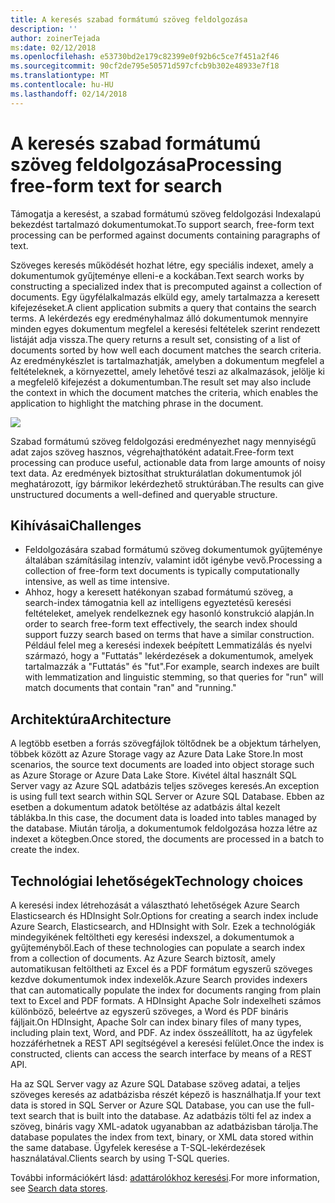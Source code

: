```yaml
---
title: A keresés szabad formátumú szöveg feldolgozása
description: ''
author: zoinerTejada
ms:date: 02/12/2018
ms.openlocfilehash: e53730bd2e179c82399e0f92b6c5ce7f451a2f46
ms.sourcegitcommit: 90cf2de795e50571d597cfcb9b302e48933e7f18
ms.translationtype: MT
ms.contentlocale: hu-HU
ms.lasthandoff: 02/14/2018
---
```

# <a name="processing-free-form-text-for-search"></a><span data-ttu-id="1433d-102">A keresés szabad formátumú szöveg feldolgozása</span><span class="sxs-lookup"><span data-stu-id="1433d-102">Processing free-form text for search</span></span>

<span data-ttu-id="1433d-103">Támogatja a keresést, a szabad formátumú szöveg feldolgozási Indexalapú bekezdést tartalmazó dokumentumokat.</span><span class="sxs-lookup"><span data-stu-id="1433d-103">To support search, free-form text processing can be performed against documents containing paragraphs of text.</span></span>

<span data-ttu-id="1433d-104">Szöveges keresés működését hozhat létre, egy speciális indexet, amely a dokumentumok gyűjteménye elleni-e a kockában.</span><span class="sxs-lookup"><span data-stu-id="1433d-104">Text search works by constructing a specialized index that is precomputed against a collection of documents.</span></span> <span data-ttu-id="1433d-105">Egy ügyfélalkalmazás elküld egy, amely tartalmazza a keresett kifejezéseket.</span><span class="sxs-lookup"><span data-stu-id="1433d-105">A client application submits a query that contains the search terms.</span></span> <span data-ttu-id="1433d-106">A lekérdezés egy eredményhalmaz álló dokumentumok mennyire minden egyes dokumentum megfelel a keresési feltételek szerint rendezett listáját adja vissza.</span><span class="sxs-lookup"><span data-stu-id="1433d-106">The query returns a result set, consisting of a list of documents sorted by how well each document matches the search criteria.</span></span> <span data-ttu-id="1433d-107">Az eredménykészlet is tartalmazhatják, amelyben a dokumentum megfelel a feltételeknek, a környezettel, amely lehetővé teszi az alkalmazások, jelölje ki a megfelelő kifejezést a dokumentumban.</span><span class="sxs-lookup"><span data-stu-id="1433d-107">The result set may also include the context in which the document matches the criteria, which enables the application to highlight the matching phrase in the document.</span></span> 

![](./images/search-pipeline.png)

<span data-ttu-id="1433d-108">Szabad formátumú szöveg feldolgozási eredményezhet nagy mennyiségű adat zajos szöveg hasznos, végrehajthatóként adatait.</span><span class="sxs-lookup"><span data-stu-id="1433d-108">Free-form text processing can produce useful, actionable data from large amounts of noisy text data.</span></span> <span data-ttu-id="1433d-109">Az eredmények biztosíthat strukturálatlan dokumentumok jól meghatározott, így bármikor lekérdezhető struktúrában.</span><span class="sxs-lookup"><span data-stu-id="1433d-109">The results can give unstructured documents a well-defined and queryable structure.</span></span>


## <a name="challenges"></a><span data-ttu-id="1433d-110">Kihívásai</span><span class="sxs-lookup"><span data-stu-id="1433d-110">Challenges</span></span>

- <span data-ttu-id="1433d-111">Feldolgozására szabad formátumú szöveg dokumentumok gyűjteménye általában számításilag intenzív, valamint időt igénybe vevő.</span><span class="sxs-lookup"><span data-stu-id="1433d-111">Processing a collection of free-form text documents is typically computationally intensive, as well as time intensive.</span></span>
- <span data-ttu-id="1433d-112">Ahhoz, hogy a keresett hatékonyan szabad formátumú szöveg, a search-index támogatnia kell az intelligens egyeztetésű keresési feltételeket, amelyek rendelkeznek egy hasonló konstrukció alapján.</span><span class="sxs-lookup"><span data-stu-id="1433d-112">In order to search free-form text effectively, the search index should support fuzzy search based on terms that have a similar construction.</span></span> <span data-ttu-id="1433d-113">Például felel meg a keresési indexek beépített Lemmatizálás és nyelvi származó, hogy a "Futtatás" lekérdezések a dokumentumok, amelyek tartalmazzák a "Futtatás" és "fut".</span><span class="sxs-lookup"><span data-stu-id="1433d-113">For example, search indexes are built with lemmatization and linguistic stemming, so that queries for "run" will match documents that contain "ran" and "running."</span></span>

## <a name="architecture"></a><span data-ttu-id="1433d-114">Architektúra</span><span class="sxs-lookup"><span data-stu-id="1433d-114">Architecture</span></span>

<span data-ttu-id="1433d-115">A legtöbb esetben a forrás szövegfájlok töltődnek be a objektum tárhelyen, többek között az Azure Storage vagy az Azure Data Lake Store.</span><span class="sxs-lookup"><span data-stu-id="1433d-115">In most scenarios, the source text documents are loaded into object storage such as Azure Storage or Azure Data Lake Store.</span></span> <span data-ttu-id="1433d-116">Kivétel által használt SQL Server vagy az Azure SQL adatbázis teljes szöveges keresés.</span><span class="sxs-lookup"><span data-stu-id="1433d-116">An exception is using full text search within SQL Server or Azure SQL Database.</span></span> <span data-ttu-id="1433d-117">Ebben az esetben a dokumentum adatok betöltése az adatbázis által kezelt táblákba.</span><span class="sxs-lookup"><span data-stu-id="1433d-117">In this case, the document data is loaded into tables managed by the database.</span></span> <span data-ttu-id="1433d-118">Miután tárolja, a dokumentumok feldolgozása hozza létre az indexet a kötegben.</span><span class="sxs-lookup"><span data-stu-id="1433d-118">Once stored, the documents are processed in a batch to create the index.</span></span>

## <a name="technology-choices"></a><span data-ttu-id="1433d-119">Technológiai lehetőségek</span><span class="sxs-lookup"><span data-stu-id="1433d-119">Technology choices</span></span>

<span data-ttu-id="1433d-120">A keresési index létrehozását a választható lehetőségek Azure Search Elasticsearch és HDInsight Solr.</span><span class="sxs-lookup"><span data-stu-id="1433d-120">Options for creating a search index include Azure Search, Elasticsearch, and HDInsight with Solr.</span></span> <span data-ttu-id="1433d-121">Ezek a technológiák mindegyikének feltöltheti egy keresési indexszel, a dokumentumok a gyűjteményből.</span><span class="sxs-lookup"><span data-stu-id="1433d-121">Each of these technologies can populate a search index from a collection of documents.</span></span> <span data-ttu-id="1433d-122">Az Azure Search biztosít, amely automatikusan feltöltheti az Excel és a PDF formátum egyszerű szöveges kezdve dokumentumok index indexelők.</span><span class="sxs-lookup"><span data-stu-id="1433d-122">Azure Search provides indexers that can automatically populate the index for documents ranging from plain text to Excel and PDF formats.</span></span> <span data-ttu-id="1433d-123">A HDInsight Apache Solr indexelheti számos különböző, beleértve az egyszerű szöveges, a Word és PDF bináris fájljait.</span><span class="sxs-lookup"><span data-stu-id="1433d-123">On HDInsight, Apache Solr can index binary files of many types, including plain text, Word, and PDF.</span></span> <span data-ttu-id="1433d-124">Az index összeállított, ha az ügyfelek hozzáférhetnek a REST API segítségével a keresési felület.</span><span class="sxs-lookup"><span data-stu-id="1433d-124">Once the index is constructed, clients can access the search interface by means of a REST API.</span></span> 

<span data-ttu-id="1433d-125">Ha az SQL Server vagy az Azure SQL Database szöveg adatai, a teljes szöveges keresés az adatbázisba részét képező is használhatja.</span><span class="sxs-lookup"><span data-stu-id="1433d-125">If your text data is stored in SQL Server or Azure SQL Database, you can use the full-text search that is built into the database.</span></span> <span data-ttu-id="1433d-126">Az adatbázis tölti fel az index a szöveg, bináris vagy XML-adatok ugyanabban az adatbázisban tárolja.</span><span class="sxs-lookup"><span data-stu-id="1433d-126">The database populates the index from text, binary, or XML data stored within the same database.</span></span> <span data-ttu-id="1433d-127">Ügyfelek keresése a T-SQL-lekérdezések használatával.</span><span class="sxs-lookup"><span data-stu-id="1433d-127">Clients search by using T-SQL queries.</span></span> 

<span data-ttu-id="1433d-128">További információkért lásd: [adattárolókhoz keresési](../technology-choices/search-options.md).</span><span class="sxs-lookup"><span data-stu-id="1433d-128">For more information, see [Search data stores](../technology-choices/search-options.md).</span></span>
